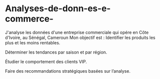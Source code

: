# Analyses-de-donn-es-e-commerce-
J'analyse les données d'une entreprise commerciale qui opére en Côte d'Ivoire, au Sénégal, Cameroun 
Mon objectif est :
Identifier les produits les plus et les moins rentables.

Déterminer les tendances par saison et par région.

Étudier le comportement des clients VIP.

Faire des recommandations stratégiques basées sur l’analyse. 
